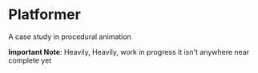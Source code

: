 # Platformer
 A case study in procedural animation

**Important Note**: Heavily, Heavily, work in progress it isn't anywhere near complete yet